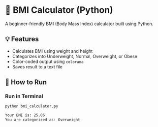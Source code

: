 # 🧮 BMI Calculator (Python)

A beginner-friendly BMI (Body Mass Index) calculator built using Python.

## 💡 Features
- Calculates BMI using weight and height
- Categorizes into Underweight, Normal, Overweight, or Obese
- Color-coded output using `colorama`
- Saves result to a text file

## 🚀 How to Run

### Run in Terminal
```bash
python bmi_calculator.py

Your BMI is: 25.06
You are categorized as: Overweight
